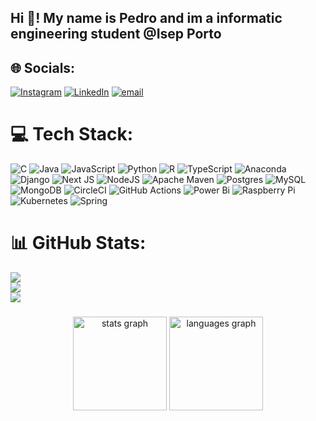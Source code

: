<h2 align="left">Hi 👋! My name is Pedro and im a informatic engineering student @Isep Porto</h2>

## 🌐 Socials:
[![Instagram](https://img.shields.io/badge/Instagram-%23E4405F.svg?logo=Instagram&logoColor=white)](https://instagram.com/pedrcruzz) [![LinkedIn](https://img.shields.io/badge/LinkedIn-%230077B5.svg?logo=linkedin&logoColor=white)](https://linkedin.com/in/pruz19) [![email](https://img.shields.io/badge/Email-D14836?logo=gmail&logoColor=white)](mailto:1240589@isep.ipp.pt) 

# 💻 Tech Stack:
![C](https://img.shields.io/badge/c-%2300599C.svg?style=flat-square&logo=c&logoColor=white) ![Java](https://img.shields.io/badge/java-%23ED8B00.svg?style=flat-square&logo=openjdk&logoColor=white) ![JavaScript](https://img.shields.io/badge/javascript-%23323330.svg?style=flat-square&logo=javascript&logoColor=%23F7DF1E) ![Python](https://img.shields.io/badge/python-3670A0?style=flat-square&logo=python&logoColor=ffdd54) ![R](https://img.shields.io/badge/r-%23276DC3.svg?style=flat-square&logo=r&logoColor=white) ![TypeScript](https://img.shields.io/badge/typescript-%23007ACC.svg?style=flat-square&logo=typescript&logoColor=white) ![Anaconda](https://img.shields.io/badge/Anaconda-%2344A833.svg?style=flat-square&logo=anaconda&logoColor=white) ![Django](https://img.shields.io/badge/django-%23092E20.svg?style=flat-square&logo=django&logoColor=white) ![Next JS](https://img.shields.io/badge/Next-black?style=flat-square&logo=next.js&logoColor=white) ![NodeJS](https://img.shields.io/badge/node.js-6DA55F?style=flat-square&logo=node.js&logoColor=white) ![Apache Maven](https://img.shields.io/badge/Apache%20Maven-C71A36?style=flat-square&logo=Apache%20Maven&logoColor=white) ![Postgres](https://img.shields.io/badge/postgres-%23316192.svg?style=flat-square&logo=postgresql&logoColor=white) ![MySQL](https://img.shields.io/badge/mysql-4479A1.svg?style=flat-square&logo=mysql&logoColor=white) ![MongoDB](https://img.shields.io/badge/MongoDB-%234ea94b.svg?style=flat-square&logo=mongodb&logoColor=white) ![CircleCI](https://img.shields.io/badge/circleci-%23161616.svg?style=flat-square&logo=circleci&logoColor=white) ![GitHub Actions](https://img.shields.io/badge/github%20actions-%232671E5.svg?style=flat-square&logo=githubactions&logoColor=white) ![Power Bi](https://img.shields.io/badge/power_bi-F2C811?style=flat-square&logo=powerbi&logoColor=black) ![Raspberry Pi](https://img.shields.io/badge/-Raspberry_Pi-C51A4A?style=flat-square&logo=Raspberry-Pi) ![Kubernetes](https://img.shields.io/badge/kubernetes-%23326ce5.svg?style=flat-square&logo=kubernetes&logoColor=white) ![Spring](https://img.shields.io/badge/spring-%236DB33F.svg?style=flat-square&logo=spring&logoColor=white)
# 📊 GitHub Stats:
![](https://github-readme-stats.vercel.app/api?username=PedrCruz19&theme=blue_navy&hide_border=false&include_all_commits=true&count_private=true)<br/>
![](https://nirzak-streak-stats.vercel.app/?user=PedrCruz19&theme=blue_navy&hide_border=false)<br/>
![](https://github-readme-stats.vercel.app/api/top-langs/?username=PedrCruz19&theme=blue_navy&hide_border=false&include_all_commits=true&count_private=true&layout=compact)

<!-- Proudly created with GPRM ( https://gprm.itsvg.in ) -->
###

<div align="center">
  <img src="https://github-readme-stats.vercel.app/api?username=1240589&hide_title=false&hide_rank=false&show_icons=true&include_all_commits=true&count_private=true&disable_animations=false&theme=dracula&locale=en&hide_border=false" height="150" alt="stats graph"  />
  <img src="https://github-readme-stats.vercel.app/api/top-langs?username=1240589&locale=en&hide_title=false&layout=compact&card_width=320&langs_count=5&theme=dracula&hide_border=false" height="150" alt="languages graph"  />
</div>

###
